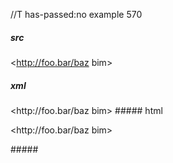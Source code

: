 //T has-passed:no
example 570
##### src
<http://foo.bar/baz bim>
##### xml
<?xml version="1.0" encoding="UTF-8"?>
<!DOCTYPE document SYSTEM "CommonMark.dtd">
<document xmlns="http://commonmark.org/xml/1.0">
  <paragraph>
    <text>&lt;http://foo.bar/baz bim&gt;</text>
  </paragraph>
</document>
##### html
<p>&lt;http://foo.bar/baz bim&gt;</p>
#####
